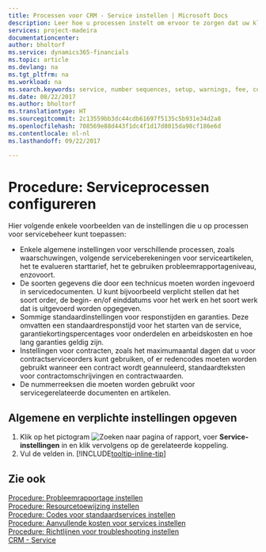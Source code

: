 ```yaml
---
title: Processen voor CRM - Service instellen | Microsoft Docs
description: Leer hoe u processen instelt om ervoor te zorgen dat uw klanten tevreden zijn over uw klantenservice.
services: project-madeira
documentationcenter: 
author: bholtorf
ms.service: dynamics365-financials
ms.topic: article
ms.devlang: na
ms.tgt_pltfrm: na
ms.workload: na
ms.search.keywords: service, number sequences, setup, warnings, fee, contracts, warranties
ms.date: 08/22/2017
ms.author: bholtorf
ms.translationtype: HT
ms.sourcegitcommit: 2c13559bb3dc44cdb61697f5135c5b931e34d2a8
ms.openlocfilehash: 708569e88d443f1dc4f1d17d8015da98cf186e6d
ms.contentlocale: nl-nl
ms.lasthandoff: 09/22/2017

---
```

# <a name="how-to-configure-service-processes"></a>Procedure: Serviceprocessen configureren
Hier volgende enkele voorbeelden van de instellingen die u op processen voor servicebeheer kunt toepassen:  
  
* Enkele algemene instellingen voor verschillende processen, zoals waarschuwingen, volgende serviceberekeningen voor serviceartikelen, het te evalueren starttarief, het te gebruiken probleemrapportageniveau, enzovoort.  
* De soorten gegevens die door een technicus moeten worden ingevoerd in servicedocumenten. U kunt bijvoorbeeld verplicht stellen dat het soort order, de begin- en/of einddatums voor het werk en het soort werk dat is uitgevoerd worden opgegeven.  
* Sommige standaardinstellingen voor responstijden en garanties. Deze omvatten een standaardresponstijd voor het starten van de service, garantiekortingspercentages voor onderdelen en arbeidskosten en hoe lang garanties geldig zijn.  
* Instellingen voor contracten, zoals het maximumaantal dagen dat u voor contractserviceorders kunt gebruiken, of er redencodes moeten worden gebruikt wanneer een contract wordt geannuleerd, standaardteksten voor contractomschrijvingen en contractwaarden.  
* De nummerreeksen die moeten worden gebruikt voor servicegerelateerde documenten en artikelen.  

## <a name="to-enter-general-and-mandatory-settings"></a>Algemene en verplichte instellingen opgeven
1. Klik op het pictogram ![Zoeken naar pagina of rapport](media/ui-search/search_small.png "pictogram Zoeken naar pagina of rapport"), voer **Service-instellingen** in en klik vervolgens op de gerelateerde koppeling.
2. Vul de velden in. [!INCLUDE[tooltip-inline-tip](includes/tooltip-inline-tip_md.md)]  

## <a name="see-also"></a>Zie ook  
[Procedure: Probleemrapportage instellen](service-how-setup-fault-reporting.md)  
[Procedure: Resourcetoewijzing instellen](service-how-setup-resource-allocation.md)  
[Procedure: Codes voor standaardservices instellen](service-how-setup-service-coding.md)  
[Procedure: Aanvullende kosten voor services instellen](service-how-setup-service-costs-pricing.md)  
[Procedure: Richtlijnen voor troubleshooting instellen](service-how-setup-troubleshooting.md)  
[CRM - Service](service-service.md)  

